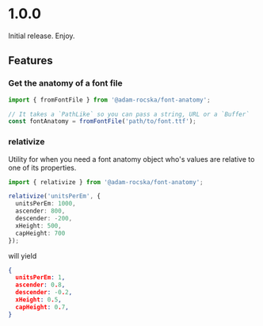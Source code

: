 # 1.0.0

Initial release.
Enjoy.

## Features

### Get the anatomy of a font file

```ts
import { fromFontFile } from '@adam-rocska/font-anatomy';

// It takes a `PathLike` so you can pass a string, URL or a `Buffer`
const fontAnatomy = fromFontFile('path/to/font.ttf');
```

### relativize

Utility for when you need a font anatomy object who's values
are relative to one of its properties.

```ts
import { relativize } from '@adam-rocska/font-anatomy';

relativize('unitsPerEm', {
  unitsPerEm: 1000,
  ascender: 800,
  descender: -200,
  xHeight: 500,
  capHeight: 700
});
```

will yield

```json
{
  unitsPerEm: 1,
  ascender: 0.8,
  descender: -0.2,
  xHeight: 0.5,
  capHeight: 0.7,
}
```
